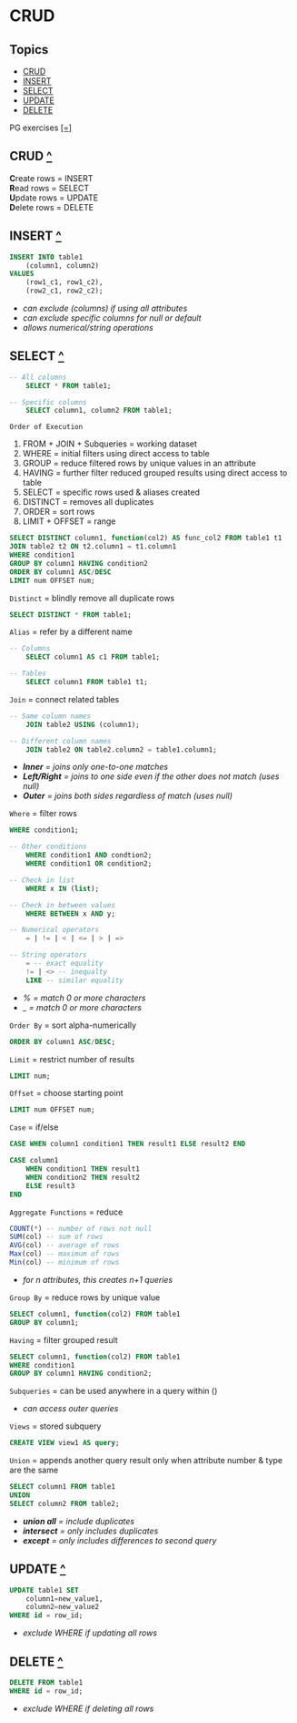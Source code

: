 # CRUD

## Topics

- [CRUD](#crud "CRUD")
- [INSERT](#insert "INSERT")
- [SELECT](#select "SELECT")
- [UPDATE](#update "UPDATE")
- [DELETE](#delete "DELETE")

PG exercises [[=]](https://pgexercises.com)

## CRUD [^](#topics "Topics")

**C**reate rows = INSERT  
**R**ead rows = SELECT  
**U**pdate rows = UPDATE  
**D**elete rows = DELETE

## INSERT [^](#topics "Topics")

```sql
INSERT INTO table1
    (column1, column2)
VALUES
    (row1_c1, row1_c2),
    (row2_c1, row2_c2);
```

- _can exclude (columns) if using all attributes_
- _can exclude specific columns for null or default_
- _allows numerical/string operations_

## SELECT [^](#topics "Topics")

```sql
-- All columns
    SELECT * FROM table1;

-- Specific columns
    SELECT column1, column2 FROM table1;
```

`Order of Execution`

1. FROM + JOIN + Subqueries = working dataset
2. WHERE = initial filters using direct access to table
3. GROUP = reduce filtered rows by unique values in an attribute
4. HAVING = further filter reduced grouped results using direct access to table
5. SELECT = specific rows used & aliases created
6. DISTINCT = removes all duplicates
7. ORDER = sort rows
8. LIMIT + OFFSET = range

```sql
SELECT DISTINCT column1, function(col2) AS func_col2 FROM table1 t1
JOIN table2 t2 ON t2.column1 = t1.column1
WHERE condition1
GROUP BY column1 HAVING condition2
ORDER BY column1 ASC/DESC
LIMIT num OFFSET num;
```

`Distinct` = blindly remove all duplicate rows

```sql
SELECT DISTINCT * FROM table1;
```

`Alias` = refer by a different name

```sql
-- Columns
    SELECT column1 AS c1 FROM table1;

-- Tables
    SELECT column1 FROM table1 t1;
```

`Join` = connect related tables

```sql
-- Same column names
    JOIN table2 USING (column1);

-- Different column names
    JOIN table2 ON table2.column2 = table1.column1;
```

- _**Inner** = joins only one-to-one matches_
- _**Left/Right** = joins to one side even if the other does not match (uses null)_
- _**Outer** = joins both sides regardless of match (uses null)_

`Where` = filter rows

```sql
WHERE condition1;
```

```sql
-- Other conditions
    WHERE condition1 AND condtion2;
    WHERE condition1 OR condition2;

-- Check in list
    WHERE x IN (list);

-- Check in between values
    WHERE BETWEEN x AND y;
```

```sql
-- Numerical operators
    = | != | < | <= | > | =>
```

```sql
-- String operators
    = -- exact equality
    != | <> -- inequalty
    LIKE -- similar equality
```

- _% = match 0 or more characters_
- _\_ = match 0 or more characters_

`Order By` = sort alpha-numerically

```sql
ORDER BY column1 ASC/DESC;
```

`Limit` = restrict number of results

```sql
LIMIT num;
```

`Offset` = choose starting point

```sql
LIMIT num OFFSET num;
```

`Case` = if/else

```sql
CASE WHEN column1 condition1 THEN result1 ELSE result2 END
```

```sql
CASE column1
    WHEN condition1 THEN result1
    WHEN condition2 THEN result2
    ELSE result3
END
```

`Aggregate Functions` = reduce

```sql
COUNT(*) -- number of rows not null
SUM(col) -- sum of rows
AVG(col) -- average of rows
Max(col) -- maximum of rows
Min(col) -- minimum of rows
```

- _for n attributes, this creates n+1 queries_

`Group By` = reduce rows by unique value

```sql
SELECT column1, function(col2) FROM table1
GROUP BY column1;
```

`Having` = filter grouped result

```sql
SELECT column1, function(col2) FROM table1
WHERE condition1
GROUP BY column1 HAVING condition2;
```

`Subqueries` = can be used anywhere in a query within ()

- _can access outer queries_

`Views` = stored subquery

```sql
CREATE VIEW view1 AS query;
```

`Union` = appends another query result only when attribute number & type are the same

```sql
SELECT column1 FROM table1
UNION
SELECT column2 FROM table2;
```

- _**union all** = include duplicates_
- _**intersect** = only includes duplicates_
- _**except** = only includes differences to second query_

## UPDATE [^](#topics "Topics")

```sql
UPDATE table1 SET
    column1=new_value1,
    column2=new_value2
WHERE id = row_id;
```

- _exclude WHERE if updating all rows_

## DELETE [^](#topics "Topics")

```sql
DELETE FROM table1
WHERE id = row_id;
```

- _exclude WHERE if deleting all rows_
